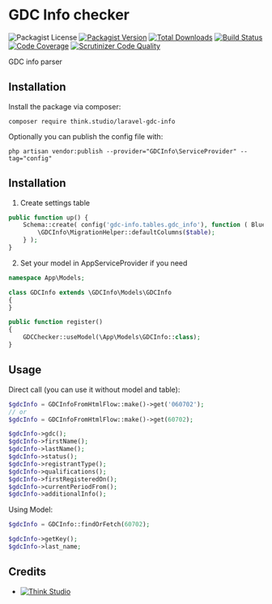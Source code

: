 # GDC Info checker

![Packagist License](https://img.shields.io/packagist/l/think.studio/laravel-gdc-info?color=%234dc71f)
[![Packagist Version](https://img.shields.io/packagist/v/think.studio/laravel-gdc-info)](https://packagist.org/packages/think.studio/laravel-gdc-info)
[![Total Downloads](https://img.shields.io/packagist/dt/think.studio/laravel-gdc-info)](https://packagist.org/packages/think.studio/laravel-gdc-info)
[![Build Status](https://scrutinizer-ci.com/g/dev-think-one/laravel-gdc-info/badges/build.png?b=main)](https://scrutinizer-ci.com/g/dev-think-one/laravel-gdc-info/build-status/main)
[![Code Coverage](https://scrutinizer-ci.com/g/dev-think-one/laravel-gdc-info/badges/coverage.png?b=main)](https://scrutinizer-ci.com/g/dev-think-one/laravel-gdc-info/?branch=main)
[![Scrutinizer Code Quality](https://scrutinizer-ci.com/g/dev-think-one/laravel-gdc-info/badges/quality-score.png?b=main)](https://scrutinizer-ci.com/g/dev-think-one/laravel-gdc-info/?branch=main)

GDC info parser

## Installation

Install the package via composer:

```shell
composer require think.studio/laravel-gdc-info
```

Optionally you can publish the config file with:

```shell
php artisan vendor:publish --provider="GDCInfo\ServiceProvider" --tag="config"
```

## Installation

1. Create settings table

```php
public function up() {
    Schema::create( config('gdc-info.tables.gdc_info'), function ( Blueprint $table ) {
        \GDCInfo\MigrationHelper::defaultColumns($table);
    } );
}
```

2. Set your model in AppServiceProvider if you need

```php
namespace App\Models;

class GDCInfo extends \GDCInfo\Models\GDCInfo
{
}
```

```php
public function register()
{
    GDCChecker::useModel(\App\Models\GDCInfo::class);
}
```

## Usage

Direct call (you can use it without model and table):

```php
$gdcInfo = GDCInfoFromHtmlFlow::make()->get('060702');
// or
$gdcInfo = GDCInfoFromHtmlFlow::make()->get(60702);

$gdcInfo->gdc();
$gdcInfo->firstName();
$gdcInfo->lastName();
$gdcInfo->status();
$gdcInfo->registrantType();
$gdcInfo->qualifications();
$gdcInfo->firstRegisteredOn();
$gdcInfo->currentPeriodFrom();
$gdcInfo->additionalInfo();
```

Using Model:
```php
$gdcInfo = GDCInfo::findOrFetch(60702);

$gdcInfo->getKey();
$gdcInfo->last_name;
```

## Credits

- [![Think Studio](https://yaroslawww.github.io/images/sponsors/packages/logo-think-studio.png)](https://think.studio/) 
